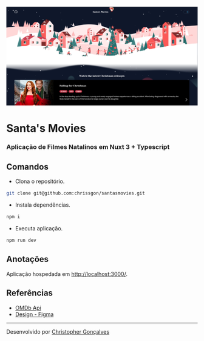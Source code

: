 ![NOME](./public/thumb.png)

# Santa's Movies
### Aplicação de Filmes Natalinos em Nuxt 3 + Typescript

## Comandos
- Clona o repositório.
``` bash
git clone git@github.com:chrissgon/santasmovies.git
```
- Instala dependências.
``` bash
npm i
```
- Executa aplicação.
``` bash
npm run dev
```

## Anotações
Aplicação hospedada em <a href="http://localhost:3000/">http://localhost:3000/</a>.

## Referências
- [OMDb Api](http://www.omdbapi.com/)
- [Design - Figma](https://www.figma.com/file/YxK10kIuYzz2KvB0BlUYYk/Santas-Movies?t=UtfWb2l7p2VAcdgF-6)

---
Desenvolvido por [Christopher Gonçalves](https://github.com/chrissgon)
